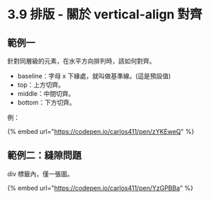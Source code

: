 # 3.9 排版 - 關於 vertical-align 對齊

## 範例一

針對同層級的元素，在水平方向排列時，該如何對齊。

* baseline：字母 x 下緣處，就叫做基準線。(這是預設值)
* top：上方切齊。
* middle：中間切齊。
* bottom：下方切齊。

例：

{% embed url="https://codepen.io/carlos411/pen/zYKEweQ" %}



## 範例二：縫隙問題

div 標籤內，僅一張圖。

{% embed url="https://codepen.io/carlos411/pen/YzGPBBa" %}

